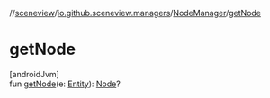 //[sceneview](../../../index.md)/[io.github.sceneview.managers](../index.md)/[NodeManager](index.md)/[getNode](get-node.md)

# getNode

[androidJvm]\
fun [getNode](get-node.md)(e: [Entity](../../io.github.sceneview/index.md#1934583341%2FClasslikes%2F-1571379623)): [Node](../../io.github.sceneview.nodes/-node/index.md)?

